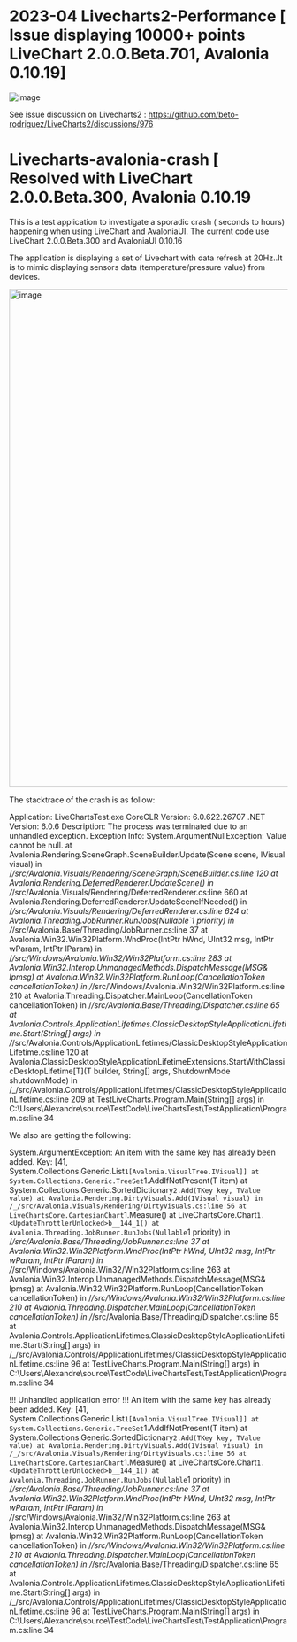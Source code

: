 # 2023-04   Livecharts2-Performance [ Issue displaying 10000+ points LiveChart 2.0.0.Beta.701, Avalonia 0.10.19]

![image](https://user-images.githubusercontent.com/92173569/230513713-917eb95f-51a9-4219-bf1c-9ced2ccbf0c3.png)

See issue discussion on Livecharts2 : 
https://github.com/beto-rodriguez/LiveCharts2/discussions/976





# Livecharts-avalonia-crash [ Resolved with LiveChart 2.0.0.Beta.300, Avalonia 0.10.19

This is a test application to investigate a sporadic crash ( seconds to hours) happening when using LiveChart and AvaloniaUI.
The current code use LiveChart 2.0.0.Beta.300 and AvaloniaUI 0.10.16

The application is displaying a set of Livechart with data refresh at 20Hz..It is to mimic displaying sensors data (temperature/pressure value) from devices.

<img width="900" alt="image" src="https://user-images.githubusercontent.com/92173569/178043924-9f40c682-3d58-46b3-955a-0752a6008290.png">



The stacktrace of the crash is as follow:

Application: LiveChartsTest.exe
CoreCLR Version: 6.0.622.26707
.NET Version: 6.0.6
Description: The process was terminated due to an unhandled exception.
Exception Info: System.ArgumentNullException: Value cannot be null.
   at Avalonia.Rendering.SceneGraph.SceneBuilder.Update(Scene scene, IVisual visual) in /_/src/Avalonia.Visuals/Rendering/SceneGraph/SceneBuilder.cs:line 120
   at Avalonia.Rendering.DeferredRenderer.UpdateScene() in /_/src/Avalonia.Visuals/Rendering/DeferredRenderer.cs:line 660
   at Avalonia.Rendering.DeferredRenderer.UpdateSceneIfNeeded() in /_/src/Avalonia.Visuals/Rendering/DeferredRenderer.cs:line 624
   at Avalonia.Threading.JobRunner.RunJobs(Nullable`1 priority) in /_/src/Avalonia.Base/Threading/JobRunner.cs:line 37
   at Avalonia.Win32.Win32Platform.WndProc(IntPtr hWnd, UInt32 msg, IntPtr wParam, IntPtr lParam) in /_/src/Windows/Avalonia.Win32/Win32Platform.cs:line 283
   at Avalonia.Win32.Interop.UnmanagedMethods.DispatchMessage(MSG& lpmsg)
   at Avalonia.Win32.Win32Platform.RunLoop(CancellationToken cancellationToken) in /_/src/Windows/Avalonia.Win32/Win32Platform.cs:line 210
   at Avalonia.Threading.Dispatcher.MainLoop(CancellationToken cancellationToken) in /_/src/Avalonia.Base/Threading/Dispatcher.cs:line 65
   at Avalonia.Controls.ApplicationLifetimes.ClassicDesktopStyleApplicationLifetime.Start(String[] args) in /_/src/Avalonia.Controls/ApplicationLifetimes/ClassicDesktopStyleApplicationLifetime.cs:line 120
   at Avalonia.ClassicDesktopStyleApplicationLifetimeExtensions.StartWithClassicDesktopLifetime[T](T builder, String[] args, ShutdownMode shutdownMode) in /_/src/Avalonia.Controls/ApplicationLifetimes/ClassicDesktopStyleApplicationLifetime.cs:line 209
   at TestLiveCharts.Program.Main(String[] args) in C:\Users\Alexandre\source\TestCode\LiveChartsTest\TestApplication\Program.cs:line 34
   
   
We also are getting the following:


System.ArgumentException: An item with the same key has already been added. Key: [41, System.Collections.Generic.List`1[Avalonia.VisualTree.IVisual]]
   at System.Collections.Generic.TreeSet`1.AddIfNotPresent(T item)
   at System.Collections.Generic.SortedDictionary`2.Add(TKey key, TValue value)
   at Avalonia.Rendering.DirtyVisuals.Add(IVisual visual) in /_/src/Avalonia.Visuals/Rendering/DirtyVisuals.cs:line 56
   at LiveChartsCore.CartesianChart`1.Measure()
   at LiveChartsCore.Chart`1.<UpdateThrottlerUnlocked>b__144_1()
   at Avalonia.Threading.JobRunner.RunJobs(Nullable`1 priority) in /_/src/Avalonia.Base/Threading/JobRunner.cs:line 37
   at Avalonia.Win32.Win32Platform.WndProc(IntPtr hWnd, UInt32 msg, IntPtr wParam, IntPtr lParam) in /_/src/Windows/Avalonia.Win32/Win32Platform.cs:line 263
   at Avalonia.Win32.Interop.UnmanagedMethods.DispatchMessage(MSG& lpmsg)
   at Avalonia.Win32.Win32Platform.RunLoop(CancellationToken cancellationToken) in /_/src/Windows/Avalonia.Win32/Win32Platform.cs:line 210
   at Avalonia.Threading.Dispatcher.MainLoop(CancellationToken cancellationToken) in /_/src/Avalonia.Base/Threading/Dispatcher.cs:line 65
   at Avalonia.Controls.ApplicationLifetimes.ClassicDesktopStyleApplicationLifetime.Start(String[] args) in /_/src/Avalonia.Controls/ApplicationLifetimes/ClassicDesktopStyleApplicationLifetime.cs:line 96
   at TestLiveCharts.Program.Main(String[] args) in C:\Users\Alexandre\source\TestCode\LiveChartsTest\TestApplication\Program.cs:line 34

!!! Unhandled application error !!!
An item with the same key has already been added. Key: [41, System.Collections.Generic.List`1[Avalonia.VisualTree.IVisual]]
   at System.Collections.Generic.TreeSet`1.AddIfNotPresent(T item)
   at System.Collections.Generic.SortedDictionary`2.Add(TKey key, TValue value)
   at Avalonia.Rendering.DirtyVisuals.Add(IVisual visual) in /_/src/Avalonia.Visuals/Rendering/DirtyVisuals.cs:line 56
   at LiveChartsCore.CartesianChart`1.Measure()
   at LiveChartsCore.Chart`1.<UpdateThrottlerUnlocked>b__144_1()
   at Avalonia.Threading.JobRunner.RunJobs(Nullable`1 priority) in /_/src/Avalonia.Base/Threading/JobRunner.cs:line 37
   at Avalonia.Win32.Win32Platform.WndProc(IntPtr hWnd, UInt32 msg, IntPtr wParam, IntPtr lParam) in /_/src/Windows/Avalonia.Win32/Win32Platform.cs:line 263
   at Avalonia.Win32.Interop.UnmanagedMethods.DispatchMessage(MSG& lpmsg)
   at Avalonia.Win32.Win32Platform.RunLoop(CancellationToken cancellationToken) in /_/src/Windows/Avalonia.Win32/Win32Platform.cs:line 210
   at Avalonia.Threading.Dispatcher.MainLoop(CancellationToken cancellationToken) in /_/src/Avalonia.Base/Threading/Dispatcher.cs:line 65
   at Avalonia.Controls.ApplicationLifetimes.ClassicDesktopStyleApplicationLifetime.Start(String[] args) in /_/src/Avalonia.Controls/ApplicationLifetimes/ClassicDesktopStyleApplicationLifetime.cs:line 96
   at TestLiveCharts.Program.Main(String[] args) in C:\Users\Alexandre\source\TestCode\LiveChartsTest\TestApplication\Program.cs:line 34
